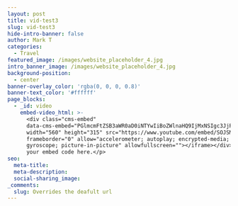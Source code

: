 ```yaml
---
layout: post
title: vid-test3
slug: vid-test3
hide-intro-banner: false
author: Mark T
categories:
  - Travel
featured_image: /images/website_placeholder_4.jpg
intro_banner_image: /images/website_placeholder_4.jpg
background-position:
  - center
banner-overlay_color: 'rgba(0, 0, 0, 0.8)'
banner-text_color: '#ffffff'
page_blocks:
  - _id: video
    embed-video_html: >-
      <div class="cms-embed"
      data-cms-embed="PGlmcmFtZSB3aWR0aD0iNTYwIiBoZWlnaHQ9IjMxNSIgc3JjPSJodHRwczovL3d3dy55b3V0dWJlLmNvbS9lbWJlZC9TT0pTTTQ2bld3byIgZnJhbWVib3JkZXI9IjAiIGFsbG93PSJhY2NlbGVyb21ldGVyOyBhdXRvcGxheTsgZW5jcnlwdGVkLW1lZGlhOyBneXJvc2NvcGU7IHBpY3R1cmUtaW4tcGljdHVyZSIgYWxsb3dmdWxsc2NyZWVuPjwvaWZyYW1lPgo="><iframe
      width="560" height="315" src="https://www.youtube.com/embed/SOJSM46nWwo"
      frameborder="0" allow="accelerometer; autoplay; encrypted-media;
      gyroscope; picture-in-picture" allowfullscreen=""></iframe></div><p>Add
      your embed code here.</p>
seo:
  meta-title:
  meta-description:
  social-sharing_image:
_comments:
  slug: Overrides the deafult url
---
```


